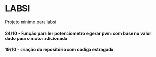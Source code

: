 # LABSI
 Projeto minimo para labsi

#### 24/10 - Função para ler potenciometro e gerar pwm com base no valor dado para o motor adicionada
#### 19/10 - criação do repositório com codigo estragado
